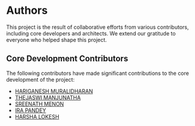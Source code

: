 # Authors

This project is the result of collaborative efforts from various contributors, including core developers and architects. We extend our gratitude to everyone who helped shape this project.

## Core Development Contributors

The following contributors have made significant contributions to the core development of the project:

- [HARIGANESH MURALIDHARAN](mailto:harimura@in.ibm.com)
- [THEJASWI MANJUNATHA](mailto:manjunbm@in.ibm.com)
- [SREENATH MENON](mailto:sreenme1@in.ibm.com)
- [IRA PANDEY](mailto:ira.pandey1@ibm.com)
- [HARSHA LOKESH](mailto:harsha.lokesh@ibm.com)
